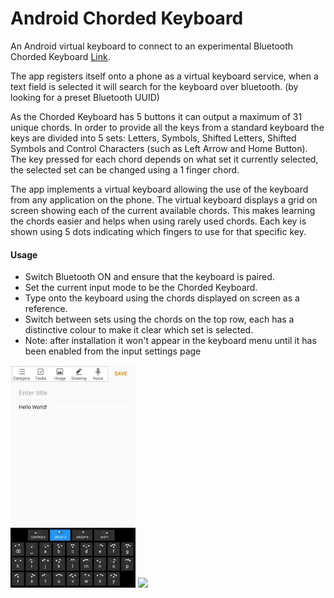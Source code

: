 # Android Chorded Keyboard
 
An Android virtual keyboard to connect to an experimental Bluetooth Chorded Keyboard [Link](https://github.com/ids789/ChordedKeyboardFirmware). 

The app registers itself onto a phone as a virtual keyboard service, when a text field is selected it will search for the keyboard over bluetooth. (by looking for a preset Bluetooth UUID)

As the Chorded Keyboard has 5 buttons it can output a maximum of 31 unique chords.  In order to provide all the keys from a standard keyboard the keys are divided into 5 sets: Letters, Symbols, Shifted Letters, Shifted Symbols and Control Characters (such as Left Arrow and Home Button).  The key pressed for each chord depends on what set it currently selected, the selected set can be changed using a 1 finger chord.  

The app implements a virtual keyboard allowing the use of the keyboard from any application on the phone.  The virtual keyboard displays a grid on screen showing each of the current available chords.  This makes learning the chords easier and helps when using rarely used chords.  Each key is shown using 5 dots indicating which fingers to use for that specific key.  


#### Usage
- Switch Bluetooth ON and ensure that the keyboard is paired.  
- Set the current input mode to be the Chorded Keyboard.  
- Type onto the keyboard using the chords displayed on screen as a reference.  
- Switch between sets using the chords on the top row, each has a distinctive colour to make it clear which set is selected.  
- Note: after installation it won't appear in the keyboard menu until it has been enabled from the input settings page

<p float="left">
  <img src="/misc/ScreenshotCH.jpg" width="200" /> 
  <img src="/misc/demo.gif" width="530" />
</p>
